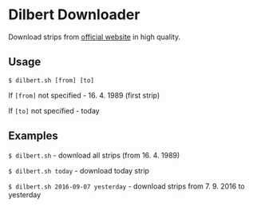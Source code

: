 Dilbert Downloader
==================

Download strips from [official website](http://www.dilbert.com) in high quality.

Usage
-----

`$ dilbert.sh [from] [to]`

If `[from]` not specified - 16. 4. 1989 (first strip)

If `[to]` not specified - today

Examples
--------

`$ dilbert.sh` - download all strips (from 16. 4. 1989)

`$ dilbert.sh today` - download today strip

`$ dilbert.sh 2016-09-07 yesterday` - download strips from 7. 9. 2016 to yesterday

